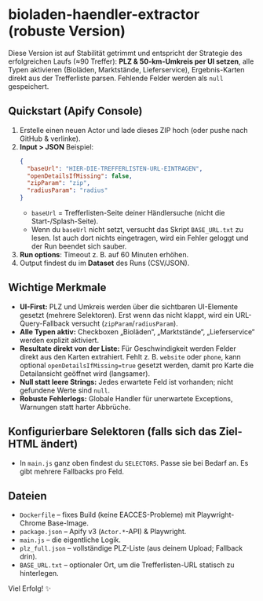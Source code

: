 # bioladen-haendler-extractor (robuste Version)

Diese Version ist auf Stabilität getrimmt und entspricht der Strategie des erfolgreichen Laufs
(≈90 Treffer): **PLZ & 50-km-Umkreis per UI setzen**, alle Typen aktivieren (Bioläden, Marktstände,
Lieferservice), Ergebnis-Karten direkt aus der Trefferliste parsen. Fehlende Felder werden als `null`
gespeichert.

## Quickstart (Apify Console)
1. Erstelle einen neuen Actor und lade dieses ZIP hoch (oder pushe nach GitHub & verlinke).
2. **Input > JSON** Beispiel:
   ```json
   {
     "baseUrl": "HIER-DIE-TREFFERLISTEN-URL-EINTRAGEN",
     "openDetailsIfMissing": false,
     "zipParam": "zip",
     "radiusParam": "radius"
   }
   ```
   - `baseUrl` = Trefferlisten-Seite deiner Händlersuche (nicht die Start-/Splash-Seite).
   - Wenn du `baseUrl` nicht setzt, versucht das Skript `BASE_URL.txt` zu lesen. Ist auch dort nichts
     eingetragen, wird ein Fehler geloggt und der Run beendet sich sauber.
3. **Run options**: Timeout z. B. auf 60 Minuten erhöhen.
4. Output findest du im **Dataset** des Runs (CSV/JSON).

## Wichtige Merkmale
- **UI-First:** PLZ und Umkreis werden über die sichtbaren UI-Elemente gesetzt (mehrere Selektoren).
  Erst wenn das nicht klappt, wird ein URL-Query-Fallback versucht (`zipParam`/`radiusParam`).
- **Alle Typen aktiv:** Checkboxen „Bioläden“, „Marktstände“, „Lieferservice“ werden explizit aktiviert.
- **Resultate direkt von der Liste:** Für Geschwindigkeit werden Felder direkt aus den Karten
  extrahiert. Fehlt z. B. `website` oder `phone`, kann optional `openDetailsIfMissing=true` gesetzt
  werden, damit pro Karte die Detailansicht geöffnet wird (langsamer).
- **Null statt leere Strings:** Jedes erwartete Feld ist vorhanden; nicht gefundene Werte sind `null`.
- **Robuste Fehlerlogs:** Globale Handler für unerwartete Exceptions, Warnungen statt harter Abbrüche.

## Konfigurierbare Selektoren (falls sich das Ziel-HTML ändert)
- In `main.js` ganz oben findest du `SELECTORS`. Passe sie bei Bedarf an. Es gibt mehrere Fallbacks pro Feld.

## Dateien
- `Dockerfile` – fixes Build (keine EACCES-Probleme) mit Playwright-Chrome Base-Image.
- `package.json` – Apify v3 (`Actor.*`-API) & Playwright.
- `main.js` – die eigentliche Logik.
- `plz_full.json` – vollständige PLZ-Liste (aus deinem Upload; Fallback drin).
- `BASE_URL.txt` – optionaler Ort, um die Trefferlisten-URL statisch zu hinterlegen.

Viel Erfolg! ✨
